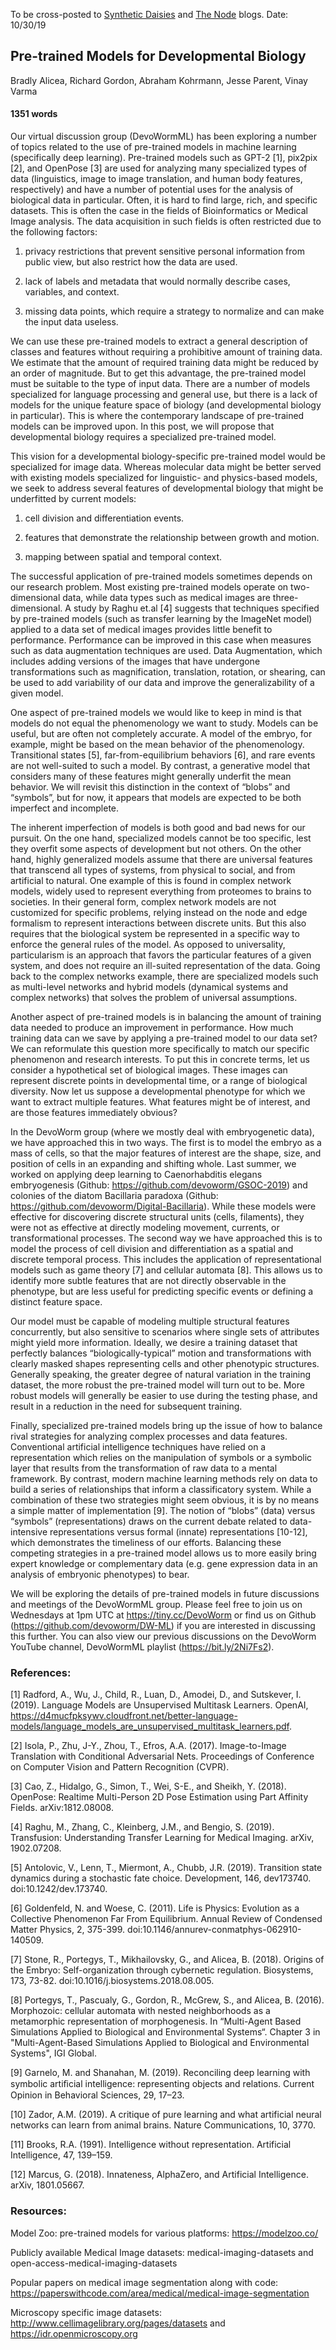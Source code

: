To be cross-posted to [Synthetic Daisies](http://syntheticdaisies.blogspot.com/) and [The Node](https://thenode.biologists.com/) blogs. Date: 10/30/19

## Pre-trained Models for Developmental Biology  
Bradly Alicea, Richard Gordon, Abraham Kohrmann, Jesse Parent, Vinay Varma 

#### 1351 words
Our virtual discussion group (DevoWormML) has been exploring a number of topics related to the use of pre-trained models in machine learning (specifically deep learning). Pre-trained models such as GPT-2 [1], pix2pix [2], and OpenPose [3] are used for analyzing many specialized types of data (linguistics, image to image translation, and human body features, respectively) and have a number of potential uses for the analysis of biological data in particular. Often, it is hard to find large, rich, and specific datasets. This is often the case in the fields of Bioinformatics or Medical Image analysis. The data acquisition in such fields is often restricted due to the following factors:

1) privacy restrictions that prevent sensitive personal information from public view, but also restrict how the data are used.

2) lack of labels and metadata that would normally describe cases, variables, and context.

3) missing data points, which require a strategy to normalize and can make the input data useless. 

We can use these pre-trained models to extract a general description of classes and features without requiring a prohibitive amount of training data. We estimate that the amount of required training data might be reduced by an order of magnitude. But to get this advantage, the pre-trained model must be suitable to the type of input data. There are a number of models specialized for language processing and general use, but there is a lack of models for the unique feature space of biology (and developmental biology in particular). This is where the contemporary landscape of pre-trained models can be improved upon. In this post, we will propose that developmental biology requires a specialized pre-trained model. 

This vision for a developmental biology-specific pre-trained model would be specialized for image data. Whereas molecular data might be better served with existing models specialized for linguistic- and physics-based models, we seek to address several features of developmental biology that might be underfitted by current models:

1) cell division and differentiation events.

2) features that demonstrate the relationship between growth and motion.

3) mapping between spatial and temporal context.

The successful application of pre-trained models sometimes depends on our research problem. Most existing pre-trained models operate on two-dimensional data, while data types such as medical images are three-dimensional. A study by Raghu et.al [4] suggests that techniques specified by pre-trained models (such as transfer learning by the ImageNet model) applied to a data set of medical images provides little benefit to performance. Performance can be improved in this case when measures such as data augmentation techniques are used. Data Augmentation, which includes adding versions of the images that have undergone transformations such as magnification, translation, rotation, or shearing, can be used to add variability of our data and improve the generalizability of a given model.

One aspect of pre-trained models we would like to keep in mind is that models do not equal the phenomenology we want to study. Models can be useful, but are often not completely accurate. A model of the embryo, for example, might be based on the mean behavior of the phenomenology. Transitional states [5], far-from-equilibrium behaviors [6], and rare events are not well-suited to such a model. By contrast, a generative model that considers many of these features might generally underfit the mean behavior. We will revisit this distinction in the context of “blobs” and “symbols”, but for now, it appears that models are expected to be both imperfect and incomplete.

The inherent imperfection of models is both good and bad news for our pursuit. On the one hand, specialized models cannot be too specific, lest they overfit some aspects of development but not others. On the other hand, highly generalized models assume that there are universal features that transcend all types of systems, from physical to social, and from artificial to natural. One example of this is found in complex network models, widely used to represent everything from proteomes to brains to societies. In their general form, complex network models are not customized for specific problems, relying instead on the node and edge formalism to represent interactions between discrete units. But this also requires that the biological system be represented in a specific way to enforce the general rules of the model. As opposed to universality, particularism is an approach that favors the particular features of a given system, and does not require an ill-suited representation of the data. Going back to the complex networks example, there are specialized models such as multi-level networks and hybrid models (dynamical systems and complex networks) that solves the problem of universal assumptions.

Another aspect of pre-trained models is in balancing the amount of training data needed to produce an improvement in performance. How much training data can we save by applying a pre-trained model to our data set? We can reformulate this question more specifically to match our specific phenomenon and research interests. To put this in concrete terms, let us consider a hypothetical set of biological images. These images can represent discrete points in developmental time, or a range of biological diversity. Now let us suppose a developmental phenotype for which we want to extract multiple features. What features might be of interest, and are those features immediately obvious? 

In the DevoWorm group (where we mostly deal with embryogenetic data), we have approached this in two ways. The first is to model the embryo as a mass of cells, so that the major features of interest are the shape, size, and position of cells in an expanding and shifting whole. Last summer, we worked on applying deep learning to Caenorhabditis elegans embryogenesis (Github: https://github.com/devoworm/GSOC-2019) and colonies of the diatom Bacillaria paradoxa (Github: https://github.com/devoworm/Digital-Bacillaria). While these models were effective for discovering discrete structural units (cells, filaments), they were not as effective at directly modeling movement, currents, or transformational processes. The second way we have approached this is to model the process of cell division and differentiation as a spatial and discrete temporal process. This includes the application of representational models such as game theory [7] and cellular automata [8]. This allows us to identify more subtle features that are not directly observable in the phenotype, but are less useful for predicting specific events or defining a distinct feature space. 

Our model must be capable of modeling multiple structural features concurrently, but also sensitive to scenarios where single sets of attributes might yield more information. Ideally, we desire a training dataset that perfectly balances “biologically-typical” motion and transformations with clearly masked shapes representing cells and other phenotypic structures. Generally speaking, the greater degree of natural variation in the training dataset, the more robust the pre-trained model will turn out to be. More robust models will generally be easier to use during the testing phase, and result in a reduction in the need for subsequent training. 

Finally, specialized pre-trained models bring up the issue of how to balance rival strategies for analyzing complex processes and data features. Conventional artificial intelligence techniques have relied on a representation which relies on the manipulation of symbols or a symbolic layer that results from the transformation of raw data to a mental framework. By contrast, modern machine learning methods rely on data to build a series of relationships that inform a classificatory system. While a combination of these two strategies might seem obvious, it is by no means a simple matter of implementation [9]. The notion of “blobs” (data) versus “symbols” (representations) draws on the current debate related to data-intensive representations versus formal (innate) representations [10-12], which demonstrates the timeliness of our efforts. Balancing these competing strategies in a pre-trained model allows us to more easily bring expert knowledge or complementary data (e.g. gene expression data in an analysis of embryonic phenotypes) to bear.

We will be exploring the details of pre-trained models in future discussions and meetings of the DevoWormML group. Please feel free to join us on Wednesdays at 1pm UTC at https://tiny.cc/DevoWorm or find us on Github (https://github.com/devoworm/DW-ML) if you are interested in discussing this further. You can also view our previous discussions on the DevoWorm YouTube channel, DevoWormML playlist (https://bit.ly/2Ni7Fs2).

### References:
[1] Radford, A., Wu, J., Child, R., Luan, D., Amodei, D., and Sutskever, I. (2019). Language Models are Unsupervised Multitask Learners. OpenAI, https://d4mucfpksywv.cloudfront.net/better-language-models/language_models_are_unsupervised_multitask_learners.pdf.

[2] Isola, P., Zhu, J-Y., Zhou, T., Efros, A.A. (2017). Image-to-Image Translation with Conditional Adversarial Nets. Proceedings of Conference on Computer Vision and Pattern Recognition (CVPR).

[3] Cao, Z., Hidalgo, G., Simon, T., Wei, S-E., and Sheikh, Y. (2018). OpenPose: Realtime Multi-Person 2D Pose Estimation using Part Affinity Fields. arXiv:1812.08008.

[4] Raghu, M., Zhang, C., Kleinberg, J.M., and Bengio, S. (2019). Transfusion: Understanding Transfer Learning for Medical Imaging. arXiv, 1902.07208.

[5] Antolovic, V., Lenn, T., Miermont, A., Chubb, J.R. (2019). Transition state dynamics during a stochastic fate choice. Development, 146, dev173740. doi:10.1242/dev.173740.

[6] Goldenfeld, N. and Woese, C. (2011). Life is Physics: Evolution as a Collective Phenomenon Far From Equilibrium. Annual Review of Condensed Matter Physics, 2, 375-399. doi:10.1146/annurev-conmatphys-062910-140509.

[7] Stone, R., Portegys, T., Mikhailovsky, G., and Alicea, B. (2018). Origins of the Embryo: Self-organization through cybernetic regulation. Biosystems, 173, 73-82. doi:10.1016/j.biosystems.2018.08.005.

[8] Portegys, T., Pascualy, G., Gordon, R., McGrew, S., and Alicea, B. (2016). Morphozoic: cellular automata with nested neighborhoods as a metamorphic representation of morphogenesis. In “Multi-Agent Based Simulations Applied to Biological and Environmental Systems“. Chapter 3 in "Multi-Agent-Based Simulations Applied to Biological and Environmental Systems", IGI Global.

[9] Garnelo, M. and Shanahan, M. (2019). Reconciling deep learning with symbolic artiﬁcial intelligence: representing objects and relations. Current Opinion in Behavioral Sciences, 29, 17–23.

[10] Zador, A.M. (2019). A critique of pure learning and what artificial neural networks can learn from animal brains. Nature Communications, 10, 3770.

[11] Brooks, R.A. (1991). Intelligence without representation. Artificial Intelligence, 47, 139–159.

[12] Marcus, G. (2018). Innateness, AlphaZero, and Artificial Intelligence. arXiv, 1801.05667.

### Resources:
Model Zoo: pre-trained models for various platforms: https://modelzoo.co/

Publicly available Medical Image datasets: medical-imaging-datasets and open-access-medical-imaging-datasets

Popular papers on medical image segmentation along with code:  https://paperswithcode.com/area/medical/medical-image-segmentation

Microscopy specific image datasets: http://www.cellimagelibrary.org/pages/datasets and https://idr.openmicroscopy.org
